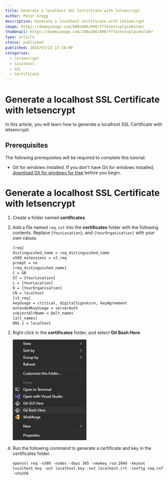 ```yaml
---
title: Generate a localhost SSL Certificate with letsencrypt
author: Peter Gregg
description: Generate a localhost Certificate with letsencrypt
image: https://dummyimage.com/800x600/000/fff&text=placeholder
thumbnail: https://dummyimage.com/200x200/000/fff&text=placeholder
type: article
status: published
published: 2023/07/22 17:10:00
categories: 
  - letsencrypt
  - localhost
  - SSL 
  - Certificate
---
```


# Generate a localhost SSL Certificate with letsencrypt

In this article, you will learn how to generate a localhost SSL Certificate with letsencrypt. 

## Prerequisites

The following prerequisites will be required to complete this tutorial:
- Git for windows installed. If you don't have Git for windows installed, [download Git for windows for free](https://git-scm.com/download/win) before you begin.

# Generate a localhost SSL Certificate with letsencrypt

1. Create a folder named **certificates**.

2. Add a file named `req.cnf` into the **certificates** folder with the following contents. Replace `{YourLocation}`, and `{YourOrganisation}` with your own values.

    ```
    [req]
    distinguished_name = req_distinguished_name
    x509_extensions = v3_req
    prompt = no
    [req_distinguished_name]
    C = GB
    ST = {YourLocation}
    L = {YourLocation}
    O = {YourOrganisation}
    CN = localhost
    [v3_req]
    keyUsage = critical, digitalSignature, keyAgreement
    extendedKeyUsage = serverAuth
    subjectAltName = @alt_names
    [alt_names]
    DNS.1 = localhost
    ```

3. Right click in the **certificates** folder, and select **Git Bash Here**.

    ![GitBash Here](https://raw.githubusercontent.com/petergregg/Content/main/Blog/Images/Git/GitBash/GitBashHere.png)

4. Run the following command to generate a certificate and key in the certificates folder.

    ```
    openssl req -x509 -nodes -days 365 -newkey rsa:2048 -keyout localhost.key -out localhost.key -out localhost.crt -config req.cnf -sha256
    ```
